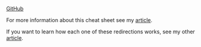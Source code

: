 [GitHub](https://github.com/pkrumins/bash-redirections-cheat-sheet)

For more information about this cheat sheet see my [article](http://www.catonmat.net/blog/bash-redirections-cheat-sheet/).

If you want to learn how each one of these redirections works, see my other [article](http://www.catonmat.net/blog/bash-one-liners-explained-part-three/).


